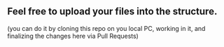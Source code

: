 ## Feel free to upload your files into the structure.
(you can do it by cloning this repo on you local PC, working in it, and finalizing the changes here via Pull Requests)
